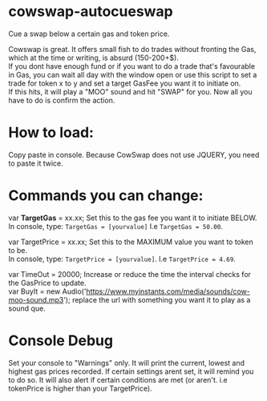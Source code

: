 # cowswap-autocueswap
Cue a swap below a certain gas and token price.

Cowswap is great. It offers small fish to do trades without fronting the Gas, which at the time or writing, is absurd (150-200+$).  
If you dont have enough fund or if you want to do a trade that's favourable in Gas, you can wait all day with the window open or use this script to set a trade for token x to y and set a target GasFee you want it to initiate on.  
If this hits, it will play a "MOO" sound and hit "SWAP" for you. Now all you have to do is confirm the action.

# How to load: 
Copy paste in console. Because CowSwap does not use JQUERY, you need to paste it twice.

# Commands you can change: 
var **TargetGas** = xx.xx; Set this to the gas fee you want it to initiate BELOW.  
In console, type: ```TargetGas = [yourvalue]``` I.e ```TargetGas = 50.00```.  

var TargetPrice = xx.xx; Set this to the MAXIMUM value you want to token to be.  
In console, type: ```TargetPrice = [yourvalue]```. I.e ```TargetPrice = 4.69```.  

var TimeOut = 20000; Increase or reduce the time the interval checks for the GasPrice to update.  
var BuyIt = new Audio('https://www.myinstants.com/media/sounds/cow-moo-sound.mp3'); replace the url with something you want it to play as a sound que.

# Console Debug
Set your console to "Warnings" only. It will print the current, lowest and highest gas prices recorded. If certain settings arent set, it will remind you to do so. It will also alert if certain conditions are met (or aren't. i.e tokenPrice is higher than your TargetPrice).

